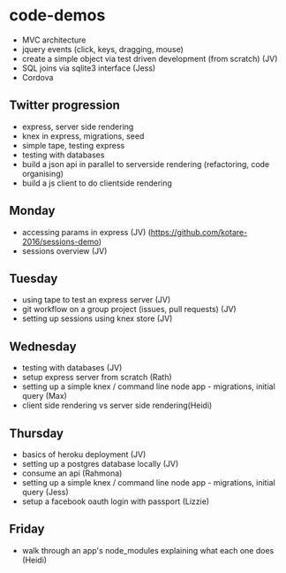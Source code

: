 # code-demos

- MVC architecture
- jquery events (click, keys, dragging, mouse)
- create a simple object via test driven development (from scratch) (JV)
- SQL joins via sqlite3 interface (Jess)
- Cordova

## Twitter progression
- express, server side rendering
- knex in express, migrations, seed
- simple tape, testing express
- testing with databases
- build a json api in parallel to serverside rendering (refactoring, code organising)
- build a js client to do clientside rendering

## Monday
- accessing params in express (JV) (https://github.com/kotare-2016/sessions-demo)
- sessions overview (JV)

## Tuesday
- using tape to test an express server (JV)
- git workflow on a group project (issues, pull requests) (JV)
- setting up sessions using knex store (JV)

## Wednesday
- testing with databases (JV)
- setup express server from scratch (Rath)
- setting up a simple knex / command line node app - migrations, initial query (Max)
- client side rendering vs server side rendering(Heidi)

## Thursday
- basics of heroku deployment (JV)
- setting up a postgres database locally (JV)
- consume an api (Rahmona)
- setting up a simple knex / command line node app - migrations, initial query (Jess)
- setup a facebook oauth login with passport (Lizzie)
 
## Friday
- walk through an app's node_modules explaining what each one does (Heidi)
